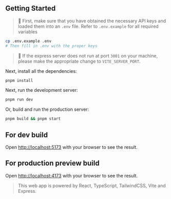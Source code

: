 ## Getting Started

> 🚨 First, make sure that you have obtained the necessary API keys and loaded them into an ``.env`` file.
> Refer to ``.env.example`` for all required variables
```bash
cp .env.example .env
# Then fill in .env with the proper keys
```
> 🚨 If the express server does not run at port ``3001`` on your machine, please make the appropriate change to ``VITE_SERVER_PORT``.

Next, install all the dependencies:

```bash
pnpm install
```

Next, run the development server:

```bash
pnpm run dev
```

Or, build and run the production server:

```bash
pnpm build && pnpm start
```

## For dev build
Open [http://localhost:5173](http://localhost:5173) with your browser to see the result.

## For production preview build
Open [http://localhost:4173](http://localhost:4173) with your browser to see the result.

> This web app is powered by React, TypeScript, TailwindCSS, Vite and Express.